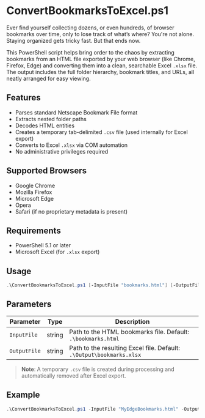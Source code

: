# ConvertBookmarksToExcel.ps1

Ever find yourself collecting dozens, or even hundreds, of browser bookmarks over time, only to lose track of what’s where? You're not alone. Staying organized gets tricky fast. But that ends now.

This PowerShell script helps bring order to the chaos by extracting bookmarks from an HTML file exported by your web browser (like Chrome, Firefox, Edge) and converting them into a clean, searchable Excel `.xlsx` file. The output includes the full folder hierarchy, bookmark titles, and URLs, all neatly arranged for easy viewing.

## Features

- Parses standard Netscape Bookmark File format
- Extracts nested folder paths
- Decodes HTML entities
- Creates a temporary tab-delimited `.csv` file (used internally for Excel export)
- Converts to Excel `.xlsx` via COM automation
- No administrative privileges required

## Supported Browsers

- Google Chrome  
- Mozilla Firefox  
- Microsoft Edge  
- Opera  
- Safari (if no proprietary metadata is present)

## Requirements

- PowerShell 5.1 or later  
- Microsoft Excel (for `.xlsx` export)

## Usage

```powershell
.\ConvertBookmarksToExcel.ps1 [-InputFile "bookmarks.html"] [-OutputFile "bookmarks.xlsx"]
```

## Parameters

| Parameter   | Type   | Description                                                                 |
|-------------|--------|-----------------------------------------------------------------------------|
| `InputFile` | string | Path to the HTML bookmarks file. Default: `.\bookmarks.html`                |
| `OutputFile`| string | Path to the resulting Excel file. Default: `.\Output\bookmarks.xlsx`        |

> **Note**: A temporary `.csv` file is created during processing and automatically removed after Excel export.

## Example

```powershell
.\ConvertBookmarksToExcel.ps1 -InputFile "MyEdgeBookmarks.html" -OutputFile "C:\Export\MyEdgeBookmarks_List.xlsx"
```
